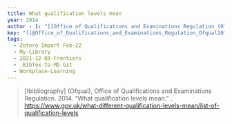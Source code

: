 ```yaml
---
title: What qualification levels mean
year: 2014
author - 1: "[[Office of Qualifications and Examinations Regulation (Ofqual)]]"
key: "[[@Office_of_Qualifications_and_Examinations_Regulation_Ofqual2014-ny]]"
tags:
  - Zotero-Import-Feb-22
  - My-Library
  - 2021-12-03-Frontiers
  - _BibTex-to-MD-Git
  - Workplace-Learning
---
```


> [!bibliography]
> (Ofqual), Office of Qualifications and Examinations Regulation. 2014. “What qualification levels mean.” . https://www.gov.uk/what-different-qualification-levels-mean/list-of-qualification-levels